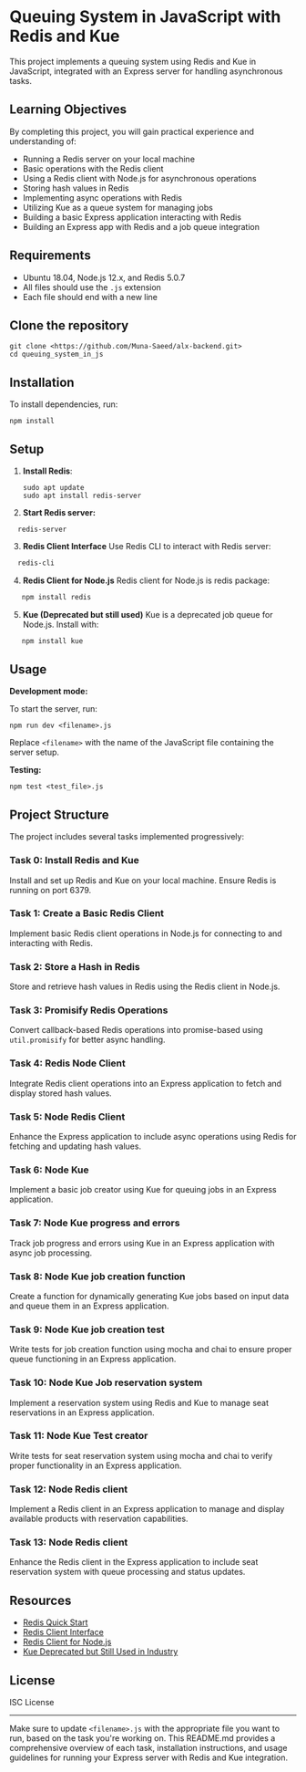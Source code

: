# Queuing System in JavaScript with Redis and Kue

This project implements a queuing system using Redis and Kue in JavaScript, integrated with an Express server for handling asynchronous tasks.

## Learning Objectives

By completing this project, you will gain practical experience and understanding of:

- Running a Redis server on your local machine
- Basic operations with the Redis client
- Using a Redis client with Node.js for asynchronous operations
- Storing hash values in Redis
- Implementing async operations with Redis
- Utilizing Kue as a queue system for managing jobs
- Building a basic Express application interacting with Redis
- Building an Express app with Redis and a job queue integration

## Requirements

- Ubuntu 18.04, Node.js 12.x, and Redis 5.0.7
- All files should use the `.js` extension
- Each file should end with a new line

## Clone the repository

```
git clone <https://github.com/Muna-Saeed/alx-backend.git>
cd queuing_system_in_js
```
## Installation

To install dependencies, run:

```
npm install
```

## Setup

1. **Install Redis**:
   ```
   sudo apt update
   sudo apt install redis-server
   ```
2. **Start Redis server:**

```
  redis-server 
  ```
3. **Redis Client Interface**
Use Redis CLI to interact with Redis server:

```bash
  redis-cli
  ```
4. **Redis Client for Node.js**
Redis client for Node.js is redis package:

```bash
   npm install redis
   ```
5. **Kue (Deprecated but still used)**
Kue is a deprecated job queue for Node.js. Install with:

```bash
   npm install kue
   ```
## Usage

**Development mode:**

To start the server, run:

```
npm run dev <filename>.js
```

Replace `<filename>` with the name of the JavaScript file containing the server setup.

**Testing:**

```
npm test <test_file>.js
```

## Project Structure

The project includes several tasks implemented progressively:

### Task 0: Install Redis and Kue

Install and set up Redis and Kue on your local machine. Ensure Redis is running on port 6379.

### Task 1: Create a Basic Redis Client

Implement basic Redis client operations in Node.js for connecting to and interacting with Redis.

### Task 2: Store a Hash in Redis

Store and retrieve hash values in Redis using the Redis client in Node.js.

### Task 3: Promisify Redis Operations

Convert callback-based Redis operations into promise-based using `util.promisify` for better async handling.

### Task 4: Redis Node Client

Integrate Redis client operations into an Express application to fetch and display stored hash values.

### Task 5: Node Redis Client

Enhance the Express application to include async operations using Redis for fetching and updating hash values.

### Task 6: Node Kue

Implement a basic job creator using Kue for queuing jobs in an Express application.

### Task 7: Node Kue progress and errors

Track job progress and errors using Kue in an Express application with async job processing.

### Task 8: Node Kue job creation function

Create a function for dynamically generating Kue jobs based on input data and queue them in an Express application.

### Task 9: Node Kue job creation test

Write tests for job creation function using mocha and chai to ensure proper queue functioning in an Express application.

### Task 10: Node Kue Job reservation system

Implement a reservation system using Redis and Kue to manage seat reservations in an Express application.

### Task 11: Node Kue Test creator

Write tests for seat reservation system using mocha and chai to verify proper functionality in an Express application.

### Task 12: Node Redis client

Implement a Redis client in an Express application to manage and display available products with reservation capabilities.

### Task 13: Node Redis client

Enhance the Redis client in the Express application to include seat reservation system with queue processing and status updates.

## Resources

- [Redis Quick Start](https://redis.io/topics/quickstart)
- [Redis Client Interface](https://redis.io/clients)
- [Redis Client for Node.js](https://github.com/NodeRedis/node_redis)
- [Kue Deprecated but Still Used in Industry](https://github.com/Automattic/kue)

## License

ISC License

---

Make sure to update `<filename>.js` with the appropriate file you want to run, based on the task you're working on. This README.md provides a comprehensive overview of each task, installation instructions, and usage guidelines for running your Express server with Redis and Kue integration.
